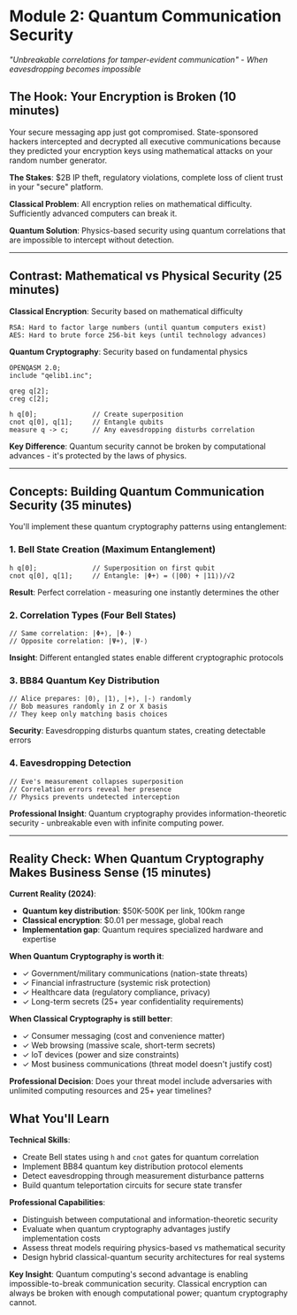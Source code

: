 # Module 2: Quantum Communication Security

_"Unbreakable correlations for tamper-evident communication" - When eavesdropping becomes
impossible_

## The Hook: Your Encryption is Broken (10 minutes)

Your secure messaging app just got compromised. State-sponsored hackers intercepted and
decrypted all executive communications because they predicted your encryption keys using
mathematical attacks on your random number generator.

**The Stakes**: $2B IP theft, regulatory violations, complete loss of client trust in your
"secure" platform.

**Classical Problem**: All encryption relies on mathematical difficulty. Sufficiently
advanced computers can break it.

**Quantum Solution**: Physics-based security using quantum correlations that are
impossible to intercept without detection.

---

## Contrast: Mathematical vs Physical Security (25 minutes)

**Classical Encryption**: Security based on mathematical difficulty

```
RSA: Hard to factor large numbers (until quantum computers exist)
AES: Hard to brute force 256-bit keys (until technology advances)
```

**Quantum Cryptography**: Security based on fundamental physics

```qasm
OPENQASM 2.0;
include "qelib1.inc";

qreg q[2];
creg c[2];

h q[0];              // Create superposition
cnot q[0], q[1];     // Entangle qubits
measure q -> c;      // Any eavesdropping disturbs correlation
```

**Key Difference**: Quantum security cannot be broken by computational advances - it's
protected by the laws of physics.

---

## Concepts: Building Quantum Communication Security (35 minutes)

You'll implement these quantum cryptography patterns using entanglement:

### 1. Bell State Creation (Maximum Entanglement)

```qasm
h q[0];              // Superposition on first qubit
cnot q[0], q[1];     // Entangle: |Φ+⟩ = (|00⟩ + |11⟩)/√2
```

**Result**: Perfect correlation - measuring one instantly determines the other

### 2. Correlation Types (Four Bell States)

```qasm
// Same correlation: |Φ+⟩, |Φ-⟩
// Opposite correlation: |Ψ+⟩, |Ψ-⟩
```

**Insight**: Different entangled states enable different cryptographic protocols

### 3. BB84 Quantum Key Distribution

```qasm
// Alice prepares: |0⟩, |1⟩, |+⟩, |-⟩ randomly
// Bob measures randomly in Z or X basis
// They keep only matching basis choices
```

**Security**: Eavesdropping disturbs quantum states, creating detectable errors

### 4. Eavesdropping Detection

```qasm
// Eve's measurement collapses superposition
// Correlation errors reveal her presence
// Physics prevents undetected interception
```

**Professional Insight**: Quantum cryptography provides information-theoretic security -
unbreakable even with infinite computing power.

---

## Reality Check: When Quantum Cryptography Makes Business Sense (15 minutes)

**Current Reality (2024)**:

- **Quantum key distribution**: $50K-500K per link, 100km range
- **Classical encryption**: $0.01 per message, global reach
- **Implementation gap**: Quantum requires specialized hardware and expertise

**When Quantum Cryptography is worth it**:

- ✓ Government/military communications (nation-state threats)
- ✓ Financial infrastructure (systemic risk protection)
- ✓ Healthcare data (regulatory compliance, privacy)
- ✓ Long-term secrets (25+ year confidentiality requirements)

**When Classical Cryptography is still better**:

- ✓ Consumer messaging (cost and convenience matter)
- ✓ Web browsing (massive scale, short-term secrets)
- ✓ IoT devices (power and size constraints)
- ✓ Most business communications (threat model doesn't justify cost)

**Professional Decision**: Does your threat model include adversaries with unlimited
computing resources and 25+ year timelines?

## What You'll Learn

**Technical Skills**:

- Create Bell states using `h` and `cnot` gates for quantum correlation
- Implement BB84 quantum key distribution protocol elements
- Detect eavesdropping through measurement disturbance patterns
- Build quantum teleportation circuits for secure state transfer

**Professional Capabilities**:

- Distinguish between computational and information-theoretic security
- Evaluate when quantum cryptography advantages justify implementation costs
- Assess threat models requiring physics-based vs mathematical security
- Design hybrid classical-quantum security architectures for real systems

**Key Insight**: Quantum computing's second advantage is enabling impossible-to-break
communication security. Classical encryption can always be broken with enough
computational power; quantum cryptography cannot.
